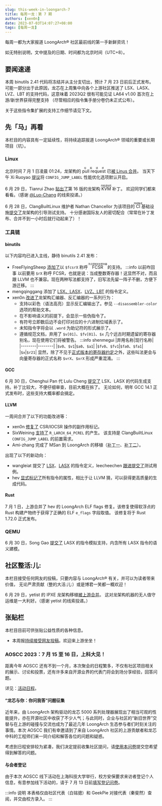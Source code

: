 ```yaml
---
slug: this-week-in-loongarch-7
title: 每周一龙：第 7 期
authors: [xen0n]
date: 2023-07-03T14:07:27+08:00
tags: [每周一龙]
---
```


每周一都为大家报道 LoongArch&reg; 社区最前线的第一手新鲜资讯！

<!-- truncate -->

如无特别说明，文中提及的日期、时间都为北京时间（UTC+8）。

## 要闻速递

本周 binutils 2.41 代码将冻结并从主分支切出，预计 7 月 23 日前后正式发布。
可能一部分出于此原因，龙芯在上周集中向各个上游社区推送了 LSX、LASX、LVZ、LBT
的支持代码，这意味着 2023Q2 很有可能见证 LA64 v1.00 首次在上游/新世界获得完整支持
（尽管相应的指令集手册分卷仍未正式公布）。

关于这些指令集扩展的支持工作细节请见下文。

## 先「马」再看

本栏目的内容具有一定延续性，将持续追踪报道 LoongArch&reg; 领域的重要或长期项目（坑）。

### Linux

北京时间 7 月 1 日凌晨 01:24，龙架构的 <ruby>pull request<rt>拉取请求</rt></ruby> 已[被 Linus 合并][linux-loongarch-6.5]。
当天下午 Xi Ruoyao [提议][jump-label]将 `CONFIG_JUMP_LABEL` 性能优化选项默认开启。

6 月 29 日，Tianrui Zhao [贴出了][loongarch-kvm-v16]第 16 版的龙架构 <ruby>KVM<rt>内核虚拟机</rt></ruby> 补丁。
欢迎同学们都来看看。（感谢 [@Luo-Chang](https://github.com/Luo-Chang) 的线索投递。）

6 月 28 日，ClangBuiltLinux 维护者 Nathan Chancellor 为该项目的<ruby>CI<rt>持续集成</rt></ruby>基础设施[提交了][cbl-boot-utils-loong]龙架构的引导测试支持。
十分感谢国际友人的密切配合（常常在补丁发布、合并不到一小时后就行动起来了）！

[linux-loongarch-6.5]: https://lore.kernel.org/loongarch/168814584495.9404.13332741026535742055.pr-tracker-bot@kernel.org/T/#t
[jump-label]: https://lore.kernel.org/loongarch/20230701083247.177482-1-xry111@xry111.site/
[loongarch-kvm-v16]: https://lore.kernel.org/loongarch/20230629075538.4063701-1-zhaotianrui@loongson.cn/
[cbl-boot-utils-loong]: https://github.com/ClangBuiltLinux/boot-utils/pull/109

### 工具链

#### binutils

以下内容均已进入主线，静待 binutils 2.41 发布：

* FreeFlyingSheep [添加了](https://sourceware.org/pipermail/binutils/2023-June/127873.html)以 `$fcsrX` 称呼 <ruby>FCSR<rt>浮点控制状态寄存器</rt></ruby> 的支持。
  :::info 以前咋回事
  以前要用 `$rX` 称呼 FCSR，也就是说：当成整数寄存器！这显然不对，而且跟 LLVM 也不兼容。现在两种写法都支持了，旧写法先留一阵子不删，方便下游迁移。
  :::
* mengqinggang 添加了 [LSX、LASX]、[LVZ、LBT] 的指令定义。
* xen0n [改进了](https://sourceware.org/pipermail/binutils/2023-June/128082.html)龙架构汇编器、反汇编器的一系列行为：
    - 支持以彩色（语法高亮）显示反汇编输出了。参见 `--disassembler-color` 选项的帮助文本。
    - 在不影响语义的前提下，会显示一些伪指令了。
    - 有符号立即数后边不会打印对应的十六进制位域表示了。
    - 未知指令字将会以 `.word` 为助记符的形式展示了。
    - 遵循规范文档，弃用了 `$v[01]`、`$fv[01]`、`$x` 几个远古时期遗留的寄存器别名，现在使用它们将被警告。
      :::info shenmegui
      |弃用名称|现行名称|
      |--------|--------|
      |`$v0`、`$v1`|`$a0`、`$a1`|
      |`$fv0`、`$fv1`|`$fa0`、`$fa1`|
      |`$x`|`$r21`|
      显然，除了不见于[正式版本的寄存器约定][lapcs-regs]之外，这些叫法更会与向量寄存器的正式名称 `$vrX`、`$xrX` 形成严重混淆。
      :::

[LSX、LASX]: https://sourceware.org/pipermail/binutils/2023-June/127990.html
[LVZ、LBT]: https://sourceware.org/pipermail/binutils/2023-June/128156.html
[lapcs-regs]: https://github.com/loongson/la-abi-specs/blob/release/lapcs.adoc#the-registers

#### GCC

6 月 30 日，Chenghui Pan 代 Lulu Cheng [提交了](https://gcc.gnu.org/pipermail/gcc-patches/2023-June/623262.html)
LSX、LASX 的代码生成支持。补丁比较大，不便仔细审查，目前大概在拆了。
无论如何，明年 GCC 14.1 正式发布时，这些支持大概率都会搞定。

#### LLVM

一周间合并了以下的功能改进等：

* xen0n [修复了](https://reviews.llvm.org/D153865) CSR/IOCSR 操作的副作用标记。
* SixWeining [支持了](https://reviews.llvm.org/D153872) `R_LARCH_64_PCREL` 的产生。
  该支持是 ClangBuiltLinux `CONFIG_JUMP_LABEL` 的前置需求。
* Ami-zhang 完成了 MSan 到 LoongArch 的移植（[补丁一](https://reviews.llvm.org/D140528)、[补丁二](https://reviews.llvm.org/D152692)）。

出现了以下的新动向：

* wangleiat 提交了 [LSX](https://reviews.llvm.org/D154183)、[LASX](https://reviews.llvm.org/D154195) 的指令定义，leecheechen [跟进提交了](https://reviews.llvm.org/D154197)测试用例。
* hev [显式标记了](https://reviews.llvm.org/D154192)所有指令的属性，相比于让 LLVM 猜，可以获得更高质量的生成代码。

#### Rust

7 月 1 日，上游合并了 hev 的 LoongArch ELF flags 修复。该修复使得软浮点的 Rust
构建产物终于获得了正确的 ELF `e_flags` 字段取值。
该修复将于 Rust 1.72.0 正式发布。

### QEMU

6 月 30 日，Song Gao [提交了](https://patchwork.ozlabs.org/project/qemu-devel/list/?series=361811)
LASX 的指令模拟支持，内含所有 LASX 指令的语义建模。

## 社区整活:儿:

本栏目接受任何网友的投稿，只要内容与 LoongArch&reg; 有关，并可以为读者带来价值，
无论严肃贡献（整的大活:儿:）或是博君一笑都一概欢迎！

6 月 29 日，yetist 的 IPXE 龙架构移植[被上游合并](https://github.com/ipxe/ipxe/pull/820)。
这对龙架构机器的无人值守运维是一大利好。（感谢 yetist 的线索投递。）

## 张贴栏

本栏目目前可供张贴公益性质的各种信息。

* 本周报[持续接受网友投稿][call-for-submissions]。欢迎来上游坐坐！

[call-for-submissions]: https://github.com/loongson-community/areweloongyet/issues/16

### AOSCC 2023：7 月 15 至 16 日，上科大见！

距离今年 AOSCC 还有不到一个月，本次聚会的日程繁多，不仅有社区项目相关的展示、讨论和投票，还有许多来自开源业界的代表门将会到场分享经验，回答问题。

详见：[活动日程](https://wiki.aosc.io/zh/community/aoscc/2023/)。

#### “龙芯与你：你问我答”问题征集

近年来，由 LoongArch 架构驱动的龙芯 5000 系列处理器展现出了相当可观的性能提升，亦在开源社区中收获了不少人气；与此同时，企业与社区的“新旧世界”交替与在上游的碰撞与交流也成为了最近几年 LoongArch 生态参与者们时刻关注的事情。本次 AOSCC 我们有幸邀请到了来自 LoongArch 社区的上游贡献者和龙芯中科的工程师们来一同介绍和解答各位的问题和疑惑。

考虑到日程安排较为紧凑，我们决定提前收集社区提问，请[使用本问卷](https://forms.gle/QgdzPmcXqjwitmQm7)提交您希望得到解答的问题。

#### 与会者登记

由于本次 AOSCC 线下活动在上海科技大学举行，校方安保要求来访者登记个人信息，有意参加线下活动的，请于 7 月 13 日前[填写登记问卷](https://forms.gle/vc8sd3yah7eMNmoP7)。

:::info 说明
本表格仅由社区代表（白铭骢）和 GeekPie 对接代表（秦斐然）查阅，并交由校方录入。
:::
